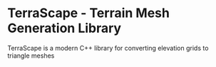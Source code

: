 # TerraScape - Terrain Mesh Generation Library

TerraScape is a modern C++ library for converting elevation grids to triangle meshes

